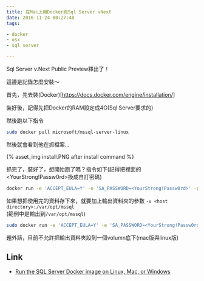 ```yaml
---
title: 在Mac上用Docker跑Sql Server vNext
date: 2016-11-24 00:27:48
tags:

- docker
- osx
- sql server

---
```


Sql Server v.Next Public Preview釋出了！

這邊是記錄怎麼安裝～  

首先，先去裝(Docker)[https://docs.docker.com/engine/installation/]

裝好後，記得先把Docker的RAM設定成4G(Sql Server要求的)  

然後跑以下指令

``` bash
sudo docker pull microsoft/mssql-server-linux
```

然後就會看到他在抓檔案...

{% asset_img install.PNG after install command %}

抓完了，裝好了，想開始跑了嗎？指令如下(記得把裡面的<YourStrong!Passw0rd>換成自訂密碼)

``` bash
docker run -e 'ACCEPT_EULA=Y' -e 'SA_PASSWORD=<YourStrong!Passw0rd>' -p 1433:1433 -d microsoft/mssql-server-linux
```

如果想把使用完的資料存下來，就要加上輸出資料夾的參數 `-v <host directory>:/var/opt/mssql `  
(範例中是輸出到`/var/opt/mssql`)

``` bash
sudo docker run -e 'ACCEPT_EULA=Y' -e 'SA_PASSWORD=<YourStrong!Passw0rd>' -p 1433:1433 -v <host directory>:/var/opt/mssql -d microsoft/mssql-server-linux
```

題外話，目前不允許把輸出資料夾設到一個volumn底下(mac版與linux版)

## Link

* [Run the SQL Server Docker image on Linux, Mac, or Windows](https://docs.microsoft.com/zh-tw/sql/linux/sql-server-linux-setup-docker)